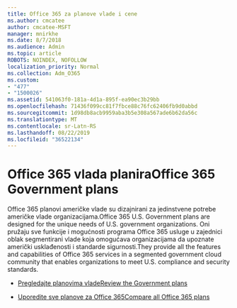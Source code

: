 ```yaml
---
title: Office 365 za planove vlade i cene
ms.author: cmcatee
author: cmcatee-MSFT
manager: mnirkhe
ms.date: 8/7/2018
ms.audience: Admin
ms.topic: article
ROBOTS: NOINDEX, NOFOLLOW
localization_priority: Normal
ms.collection: Adm_O365
ms.custom:
- "477"
- "1500026"
ms.assetid: 541063f0-181a-4d1a-895f-ea90ec3b29bb
ms.openlocfilehash: 71436f099cc81f7fbce88c76fc62406fb9d0abbd
ms.sourcegitcommit: 1d98db8acb9959aba3b5e308a567ade6b62da56c
ms.translationtype: MT
ms.contentlocale: sr-Latn-RS
ms.lasthandoff: 08/22/2019
ms.locfileid: "36522134"
---
```

# <a name="office-365-government-plans"></a><span data-ttu-id="83573-102">Office 365 vlada planira</span><span class="sxs-lookup"><span data-stu-id="83573-102">Office 365 Government plans</span></span>

<span data-ttu-id="83573-103">Office 365 planovi američke vlade su dizajnirani za jedinstvene potrebe američke vlade organizacijama.</span><span class="sxs-lookup"><span data-stu-id="83573-103">Office 365 U.S. Government plans are designed for the unique needs of U.S. government organizations.</span></span> <span data-ttu-id="83573-104">Oni pružaju sve funkcije i mogućnosti programa Office 365 usluge u zajednici oblak segmentirani vlade koja omogućava organizacijama da upoznate američki usklađenosti i standarde sigurnosti.</span><span class="sxs-lookup"><span data-stu-id="83573-104">They provide all the features and capabilities of Office 365 services in a segmented government cloud community that enables organizations to meet U.S. compliance and security standards.</span></span>
  
- [<span data-ttu-id="83573-105">Pregledajte planovima vlade</span><span class="sxs-lookup"><span data-stu-id="83573-105">Review the Government plans</span></span>](https://products.office.com/government/compare-office-365-government-plans)

- [<span data-ttu-id="83573-106">Uporedite sve planove za Office 365</span><span class="sxs-lookup"><span data-stu-id="83573-106">Compare all Office 365 plans</span></span>](https://products.office.com/business/compare-more-office-365-for-business-plans)